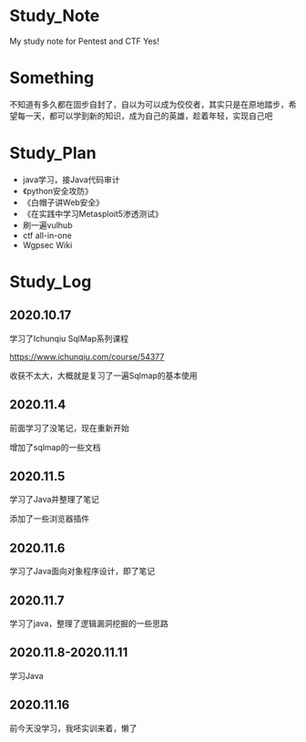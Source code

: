 # Study_Note
My study note for Pentest and CTF  Yes!

# Something

不知道有多久都在固步自封了，自以为可以成为佼佼者，其实只是在原地踏步，希望每一天，都可以学到新的知识，成为自己的英雄，趁着年轻，实现自己吧

# Study_Plan

- java学习，接Java代码审计
- 《python安全攻防》
- 《白帽子讲Web安全》
- 《在实践中学习Metasploit5渗透测试》
- 刷一遍vulhub
- ctf  all-in-one
- Wgpsec Wiki

# Study_Log

## 2020.10.17

学习了Ichunqiu SqlMap系列课程

https://www.ichunqiu.com/course/54377

收获不太大，大概就是复习了一遍Sqlmap的基本使用

## 2020.11.4

前面学习了没笔记，现在重新开始

增加了sqlmap的一些文档

## 2020.11.5

学习了Java并整理了笔记

添加了一些浏览器插件

## 2020.11.6

学习了Java面向对象程序设计，即了笔记

## 2020.11.7

学习了java，整理了逻辑漏洞挖掘的一些思路

## 2020.11.8-2020.11.11

学习Java



## 2020.11.16

前今天没学习，我呸实训来着，懒了